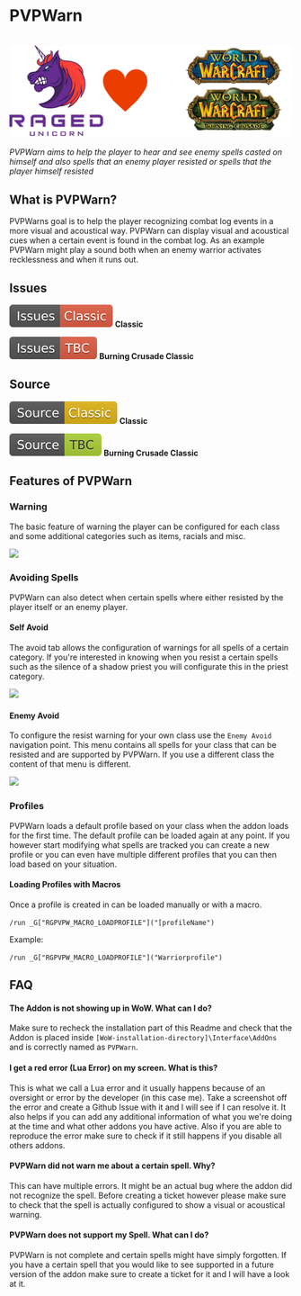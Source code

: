 # PVPWarn
&nbsp;  
![](https://raw.githubusercontent.com/RagedUnicorn/wow-pvpwarn-meta/master/assets/ragedunicorn_love_classic_and_tbc.png)
&nbsp;  
_PVPWarn aims to help the player to hear and see enemy spells casted on himself and also spells that an enemy player resisted or spells that the player himself resisted_

## What is PVPWarn?

PVPWarns goal is to help the player recognizing combat log events in a more visual and acoustical way. PVPWarn can display visual and acoustical cues when a certain event is found in the combat log. As an example PVPWarn might play a sound both when an enemy warrior activates recklessness and when it runs out.

## Issues

[![](https://raw.githubusercontent.com/RagedUnicorn/wow-pvpwarn-meta/master/assets/issues_classic.svg)](https://github.com/RagedUnicorn/wow-classic-pvpwarn/issues) **Classic**

[![](https://raw.githubusercontent.com/RagedUnicorn/wow-pvpwarn-meta/master/assets/issues_bcc.svg)](https://github.com/RagedUnicorn/wow-bcc-pvpwarn/issues) **Burning Crusade Classic**

## Source

[![](https://raw.githubusercontent.com/RagedUnicorn/wow-pvpwarn-meta/master/assets/source_classic.svg)](https://github.com/RagedUnicorn/wow-classic-pvpwarn) **Classic**

[![](https://raw.githubusercontent.com/RagedUnicorn/wow-pvpwarn-meta/master/assets/source_bcc.svg)](https://github.com/RagedUnicorn/wow-bcc-pvpwarn) **Burning Crusade Classic**

## Features of PVPWarn

### Warning

The basic feature of warning the player can be configured for each class and some additional categories such as items, racials and misc.

![](https://raw.githubusercontent.com/RagedUnicorn/wow-pvpwarn-meta/master/assets/pvpwarn_configure_spell.gif)

### Avoiding Spells

PVPWarn can also detect when certain spells where either resisted by the player itself or an enemy player.

#### Self Avoid

The avoid tab allows the configuration of warnings for all spells of a certain category. If you're interested in knowing when you resist a certain spells such as the silence of a shadow priest you will configurate this in the priest category.

![](https://raw.githubusercontent.com/RagedUnicorn/wow-pvpwarn-meta/master/assets/pvpwarn_configure_self_avoid.gif)

#### Enemy Avoid

To configure the resist warning for your own class use the `Enemy Avoid` navigation point. This menu contains all spells for your class that can be resisted and are supported by PVPWarn. If you use a different class the content of that menu is different.

![](https://raw.githubusercontent.com/RagedUnicorn/wow-pvpwarn-meta/master/assets/pvpwarn_configure_enemy_avoid.gif)

### Profiles

PVPWarn loads a default profile based on your class when the addon loads for the first time. The default profile can be loaded again at any point. If you however start modifying what spells are tracked you can create a new profile or you can even have multiple different profiles that you can then load based on your situation.

#### Loading Profiles with Macros

Once a profile is created in can be loaded manually or with a macro.

`/run _G["RGPVPW_MACRO_LOADPROFILE"]("[profileName")`

Example:

`/run _G["RGPVPW_MACRO_LOADPROFILE"]("Warriorprofile")`

## FAQ

#### The Addon is not showing up in WoW. What can I do?

Make sure to recheck the installation part of this Readme and check that the Addon is placed inside `[WoW-installation-directory]\Interface\AddOns` and is correctly named as `PVPWarn`.

#### I get a red error (Lua Error) on my screen. What is this?

This is what we call a Lua error and it usually happens because of an oversight or error by the developer (in this case me). Take a screenshot off the error and create a Github Issue with it and I will see if I can resolve it. It also helps if you can add any additional information of what you we're doing at the time and what other addons you have active. Also if you are able to reproduce the error make sure to check if it still happens if you disable all others addons.

#### PVPWarn did not warn me about a certain spell. Why?

This can have multiple errors. It might be an actual bug where the addon did not recognize the spell. Before creating a ticket however please make sure to check that the spell is actually configured to show a visual or acoustical warning.

#### PVPWarn does not support my Spell. What can I do?

PVPWarn is not complete and certain spells might have simply forgotten. If you have a certain spell that you would like to see supported in a future version of the addon make sure to create a ticket for it and I will have a  look at it.
